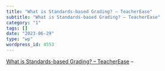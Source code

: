```yaml
---
title: "What is Standards-based Grading? – TeacherEase"
subtitle: "What is Standards-based Grading? – TeacherEase"
category: "1"
tags: []
date: "2023-06-29"
type: "wp"
wordpress_id: 4553
---
```

[ What is Standards-based Grading? – TeacherEase](https://www.teacherease.com/standards-based-grading.aspx) –